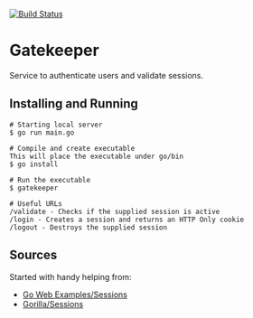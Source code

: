 [![Build Status](https://travis-ci.org/maxdobeck/gatekeeper.svg?branch=prod)](https://travis-ci.org/maxdobeck/gatekeeper)
# Gatekeeper
Service to authenticate users and validate sessions.

## Installing and Running
```
# Starting local server
$ go run main.go

# Compile and create executable
This will place the executable under go/bin
$ go install

# Run the executable
$ gatekeeper

# Useful URLs
/validate - Checks if the supplied session is active
/login - Creates a session and returns an HTTP Only cookie
/logout - Destroys the supplied session
```

## Sources
Started with handy helping from:
* [Go Web Examples/Sessions](https://gowebexamples.com/sessions/)
* [Gorilla/Sessions](https://github.com/gorilla/sessions)
